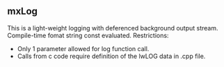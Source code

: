 ## mxLog

This is a light-weight logging with deferenced background output stream.
Compile-time fomat string const evaluated.
Restrictions:
  - Only 1 parameter allowed for log function call.
  - Calls from c code require definition of the lwLOG data in .cpp file.

